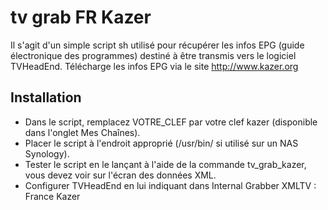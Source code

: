 tv grab FR Kazer
================

Il s'agit d'un simple script sh utilisé pour récupérer les infos EPG (guide électronique des programmes) destiné à être transmis vers le logiciel TVHeadEnd.
Télécharge les infos EPG via le site http://www.kazer.org

Installation
------------
- Dans le script, remplacez VOTRE_CLEF par votre clef kazer (disponible dans l'onglet Mes Chaînes).
- Placer le script à l'endroit approprié (/usr/bin/ si utilisé sur un NAS Synology).
- Tester le script en le lançant à l'aide de la commande tv_grab_kazer, vous devez voir sur l'écran des données XML.
- Configurer TVHeadEnd en lui indiquant dans Internal Grabber XMLTV : France Kazer

